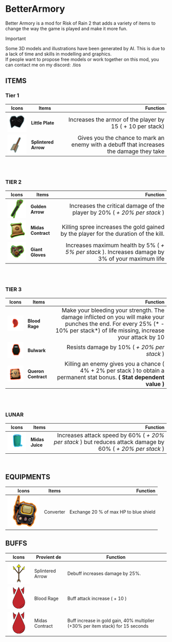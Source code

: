 # BetterArmory

Better Armory is a mod for Risk of Rain 2 that adds a variety of items to change the way the game is played and make it more fun.

> [!IMPORTANT]
> Some 3D models and illustrations have been generated by AI. This is due to a lack of time and skills in modelling and graphics. <br>
> If people want to propose free models or work together on this mod, you can contact me on my discord: .tios

## ITEMS

### Tier 1
Icons | Items | Function
---|---|---:
<img src="https://raw.githubusercontent.com/GeraudBertrand/BetterArmory/master/BetterArmory/Icons/LittlePlate.png" width=100/> | **Little Plate** | <span style="font-size:1.1rem;font-weight:400"> Increases the armor of the player by 15 ( + 10 per stack) </span>
<img src="https://raw.githubusercontent.com/GeraudBertrand/BetterArmory/master/BetterArmory/Icons/BrokenArrow_icon.png" width=100/>|**Splintered Arrow**| <span style="font-size:1.1rem;font-weight:400"> Gives you the chance to mark an enemy with a debuff that increases the damage they take </span>

<br>
<br>

### TIER 2

Icons | Items | Function
---|---|---:
<img src="https://raw.githubusercontent.com/GeraudBertrand/BetterArmory/master/BetterArmory/Icons/GoldenArrowIcon.png" width=100/> | **Golden Arrow** | <span style="font-size:1.1rem;font-weight:400"> Increases the critical damage of the player by 20% ( *+ 20% per stack* ) </span>
<img src="https://raw.githubusercontent.com/GeraudBertrand/BetterArmory/master/BetterArmory/Icons/MidasContractIcon.png" width=100/>|**Midas Contract**| <span style="font-size:1.1rem;font-weight:400"> Killing spree increases the gold gained by the player for the duration of the kill. </span>
<img src="https://raw.githubusercontent.com/GeraudBertrand/BetterArmory/master/BetterArmory/Icons/GiantGlovesIcon.png" width=100/>|**Giant Gloves**| <span style="font-size:1.1rem;font-weight:400"> Increases maximum health by 5% ( *+ 5% per stack* ). Increases damage by 3% of your maximum life</span>

<br>
<br>

### TIER 3

Icons | Items | Function
---|---|---:
<img src="https://raw.githubusercontent.com/GeraudBertrand/BetterArmory/master/BetterArmory/Icons/Magatama.png" width=100/> | **Blood Rage** | <span style="font-size:1.1rem;font-weight:400"> Make your bleeding your strength. The damage inflicted on you will make your punches the end. For every 25% (* - 10% per stack*) of life missing, increase your attack by 10</span>
<img src="https://raw.githubusercontent.com/GeraudBertrand/BetterArmory/master/BetterArmory/Icons/Bulwark.png" width=100/>|**Bulwark**| <span style="font-size:1.1rem;font-weight:400"> Resists damage by 10% ( *+ 20% per stack* )  </span>
<img src="https://raw.githubusercontent.com/GeraudBertrand/BetterArmory/master/BetterArmory/Icons/QueronBookIcon.png" width=100/>|**Queron Contract**| <span style="font-size:1.1rem;font-weight:400"> Killing an enemy gives you a chance ( 4% + 2% per stack ) to obtain a permanent stat bonus. **( Stat dependent value )** </span>

<br>
<br>

### LUNAR

Icons | Items | Function
---|---|---:
<img src="https://raw.githubusercontent.com/GeraudBertrand/BetterArmory/master/BetterArmory/Icons/MitrixJuice.png" width=100/> | **Midas Juice** | <span style="font-size:1.1rem;font-weight:400"> Increases attack speed by 60% ( *+ 20% per stack* ) <span style=‘color:#9c0b1a’>but reduces attack damage by 60% ( *+ 20% per stack* ) </span> </span>


<br>


## EQUIPMENTS 

Icons | Items | Function
---|---|---:
<img src="https://raw.githubusercontent.com/GeraudBertrand/BetterArmory/master/BetterArmory/Icons/ConverterIcon.png" width=100/> | Converter| Exchange 20 % of max HP to blue shield

## BUFFS

Icons | Provient de | Function
---|---|---
<img  src="https://raw.githubusercontent.com/GeraudBertrand/BetterArmory/master/BetterArmory/Icons/SplinteredArrow.png" width=100/> | Splintered Arrow | Debuff increases damage by 25%.
<img src="https://raw.githubusercontent.com/GeraudBertrand/BetterArmory/master/BetterArmory/Icons/BloodRage.png" width=100/> | Blood Rage | Buff attack increase ( + 10 )
<img src="https://raw.githubusercontent.com/GeraudBertrand/BetterArmory/master/BetterArmory/Icons/BloodRage.png" width=100/> | Midas Contract | Buff increase in gold gain, 40% multiplier (+30% per item stack) for 15 seconds
